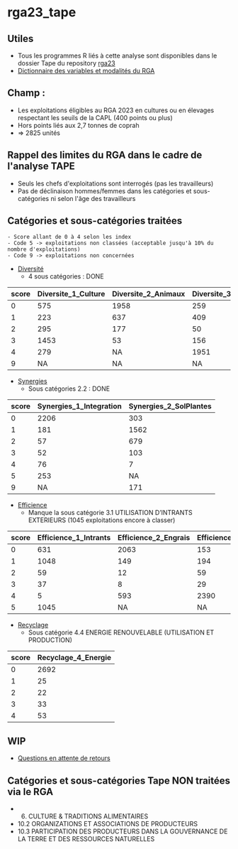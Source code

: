 # rga23_tape

## Utiles
- Tous les programmes R liés à cette analyse sont disponibles dans le dossier Tape du repository [rga23](https://github.com/nathalieDubreu/rga23) 
- [Dictionnaire des variables et modalités du RGA](https://docs.google.com/spreadsheets/d/16DxQiRkNIRXOBTypMM7NZsaku60rkBLX/edit?usp=sharing&ouid=111896801001167457308&rtpof=true&sd=true)

## **Champ** : 
- Les exploitations éligibles au RGA 2023 en cultures ou en élevages respectant les seuils de la CAPL (400 points ou plus)
- Hors points liés aux 2,7 tonnes de coprah
- => 2825 unités

## Rappel des limites du RGA dans le cadre de l'analyse TAPE
- Seuls les chefs d'exploitations sont interrogés (pas les travailleurs) 
- Pas de déclinaison hommes/femmes dans les catégories et sous-catégories ni selon l'âge des travailleurs

## Catégories et sous-catégories traitées
    - Score allant de 0 à 4 selon les index
    - Code 5 -> exploitations non classées (acceptable jusqu'à 10% du nombre d'exploitations)
    - Code 9 -> exploitations non concernées

- [Diversité](1-Diversity.md)
    - 4 sous catégories : DONE
  
| score | Diversite_1_Culture | Diversite_2_Animaux | Diversite_3_Arbres | Diversite_4_Activite |
|-------|---------------------|---------------------|--------------------|----------------------|
| 0     | 575                 | 1958                | 259                | 598                  |
| 1     | 223                 | 637                 | 409                | 520                  |
| 2     | 295                 | 177                 | 50                 | 947                  |
| 3     | 1453                | 53                  | 156                | 330                  |
| 4     | 279                 | NA                  | 1951               | 236                  |
| 9     | NA                  | NA                  | NA                 | 194                  |

- [Synergies](2-Synergies.md)
    - Sous catégories 2.2 : DONE
      
| score | Synergies_1_Integration | Synergies_2_SolPlantes |
|-------|-------------------------|------------------------|
| 0     | 2206                    | 303                    |
| 1     | 181                     | 1562                   |
| 2     | 57                      | 679                    |
| 3     | 52                      | 103                    |
| 4     | 76                      | 7                      |
| 5     | 253                     | NA                     |
| 9     | NA                      | 171                    |

- [Efficience](3-Efficience.md)
    - Manque la sous catégorie 3.1 UTILISATION D’INTRANTS EXTERIEURS (1045 exploitations encore à classer)
 
| score | Efficience_1_Intrants | Efficience_2_Engrais | Efficience_3_Pesticides | Efficience_4_ProductiviteBesoins |
|-------|------------------------|----------------------|-------------------------|-----------------------------------|
| 0     | 631                    | 2063                 | 153                     | 786                               |
| 1     | 1048                   | 149                  | 194                     | 55                                |
| 2     | 59                     | 12                   | 59                      | 575                               |
| 3     | 37                     | 8                    | 29                      | 920                               |
| 4     | 5                      | 593                  | 2390                    | 489                               |
| 5     | 1045                   | NA                   | NA                      | NA                                |
   
- [Recyclage](4-Recyclage.md)
    - Sous catégorie 4.4 ENERGIE RENOUVELABLE (UTILISATION ET PRODUCTION)

| score | Recyclage_4_Energie    |
|-------|-----|
| 0     | 2692|
| 1     |   25|
| 2     |   22|
| 3     |   33|
| 4     |   53|

## WIP
- [Questions en attente de retours](QuestionsPourLaDag.md)

## Catégories et sous-catégories Tape NON traitées via le RGA

- 6. CULTURE & TRADITIONS ALIMENTAIRES
- 10.2 ORGANIZATIONS ET ASSOCIATIONS DE PRODUCTEURS
- 10.3 PARTICIPATION DES PRODUCTEURS DANS LA GOUVERNANCE DE LA TERRE ET DES RESSOURCES NATURELLES


